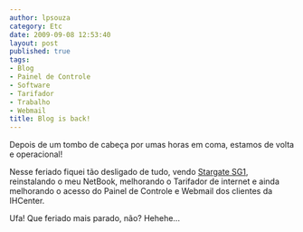 ```yaml
---
author: lpsouza
category: Etc
date: 2009-09-08 12:53:40
layout: post
published: true
tags:
- Blog
- Painel de Controle
- Software
- Tarifador
- Trabalho
- Webmail
title: Blog is back!
---
```


Depois de um tombo de cabeça por umas horas em coma, estamos de volta e operacional!

Nesse feriado fiquei tão desligado de tudo, vendo [Stargate SG1](https://pt.wikipedia.org/wiki/Stargate_SG-1), reinstalando o meu NetBook, melhorando o Tarifador de internet e ainda melhorando o acesso do Painel de Controle e Webmail dos clientes da IHCenter.

Ufa! Que feriado mais parado, não? Hehehe...